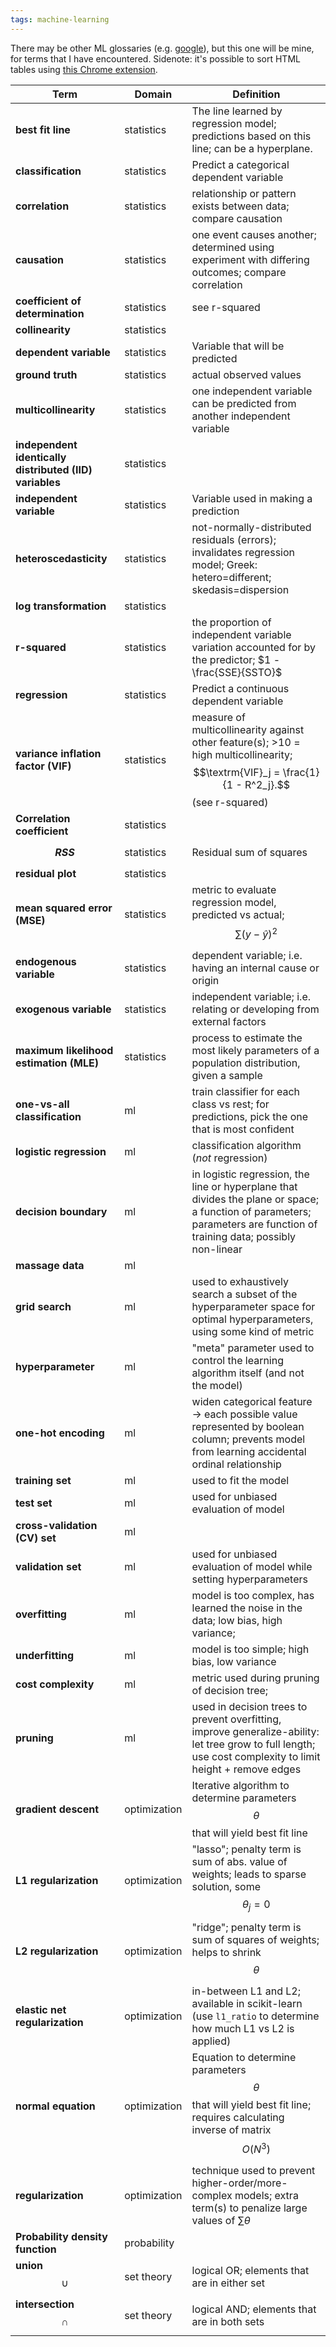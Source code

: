 ```yaml
---
tags: machine-learning
---
```


There may be other ML glossaries (e.g. [google](https://developers.google.com/machine-learning/glossary)), but this one will be mine, for terms that I have encountered.
Sidenote: it's possible to sort HTML tables using [this Chrome extension](https://chrome.google.com/webstore/detail/html-table-auto-sort/bpgbkjehkeffmmjfmdlmjjlffgkdcljp/related?hl=en).

| Term                                                    | Domain       | Definition                                                                                                                                                              |
| ------------------------------------------------------- | ------------ | ----------------------------------------------------------------------------------------------------------------------------------------------------------------------- |
| **best fit line**                                       | statistics   | The line learned by regression model; predictions based on this line; can be a hyperplane.                                                                              |
| **classification**                                      | statistics   | Predict a categorical dependent variable                                                                                                                                |
| **correlation**                                         | statistics   | relationship or pattern exists between data; compare causation                                                                                                          |
| **causation**                                           | statistics   | one event causes another; determined using experiment with differing outcomes; compare correlation                                                                      |
| **coefficient of determination**                        | statistics   | see r-squared                                                                                                                                                           |
| **collinearity**                                        | statistics   |                                                                                                                                                                         |
| **dependent variable**                                  | statistics   | Variable that will be predicted                                                                                                                                         |
| **ground truth**                                        | statistics   | actual observed values                                                                                                                                                  |
| **multicollinearity**                                   | statistics   | one independent variable can be predicted from another independent variable                                                                                             |
| **independent identically distributed (IID) variables** | statistics   |                                                                                                                                                                         |
| **independent variable**                                | statistics   | Variable used in making a prediction                                                                                                                                    |
| **heteroscedasticity**                                  | statistics   | not-normally-distributed residuals (errors); invalidates regression model; Greek: hetero=different; skedasis=dispersion                                                 |
| **log transformation**                                  | statistics   |                                                                                                                                                                         |
| **r-squared**                                           | statistics   | the proportion of independent variable variation accounted for by the predictor; $1 - \frac{SSE}{SSTO}$                                                                 |
| **regression**                                          | statistics   | Predict a continuous dependent variable                                                                                                                                 |
| **variance inflation factor (VIF)**                     | statistics   | measure of multicollinearity against other feature(s); >10 = high multicollinearity; $$\textrm{VIF}_j = \frac{1}{1 - R^2_j}.$$ (see r-squared)                          |
| **Correlation coefficient**                             | statistics   |                                                                                                                                                                         |
| **$$RSS$$**                                             | statistics   | Residual sum of squares                                                                                                                                                 |
| **residual plot**                                       | statistics   |                                                                                                                                                                         |
| **mean squared error (MSE)**                            | statistics   | metric to evaluate regression model, predicted vs actual; $$\sum{(y - \hat{y})}^2$$                                                                                     |
| **endogenous variable**                                 | statistics   | dependent variable; i.e. having an internal cause or origin                                                                                                             |
| **exogenous variable**                                  | statistics   | independent variable; i.e. relating or developing from external factors                                                                                                 |
| **maximum likelihood estimation (MLE)**                 | statistics   | process to estimate the most likely parameters of a population distribution, given a sample                                                                             |
| **one-vs-all classification**                           | ml           | train classifier for each class vs rest; for predictions, pick the one that is most confident                                                                           |
| **logistic regression**                                 | ml           | classification algorithm (_not_ regression)                                                                                                                             |
| **decision boundary**                                   | ml           | in logistic regression, the line or hyperplane that divides the plane or space; a function of parameters; parameters are function of training data; possibly non-linear |
| **massage data**                                        | ml           |                                                                                                                                                                         |
| **grid search**                                         | ml           | used to exhaustively search a subset of the hyperparameter space for optimal hyperparameters, using some kind of metric                                                 |
| **hyperparameter**                                      | ml           | "meta" parameter used to control the learning algorithm itself (and not the model)                                                                                      |
| **one-hot encoding**                                    | ml           | widen categorical feature -> each possible value represented by boolean column; prevents model from learning accidental ordinal relationship                            |
| **training set**                                        | ml           | used to fit the model                                                                                                                                                   |
| **test set**                                            | ml           | used for unbiased evaluation of model                                                                                                                                   |
| **cross-validation (CV) set**                           | ml           |                                                                                                                                                                         |
| **validation set**                                      | ml           | used for unbiased evaluation of model while setting hyperparameters                                                                                                     |
| **overfitting**                                         | ml           | model is too complex, has learned the noise in the data; low bias, high variance;                                                                                       |
| **underfitting**                                        | ml           | model is too simple; high bias, low variance                                                                                                                            |
| **cost complexity**                                     | ml           | metric used during pruning of decision tree;                                                                                                                            |
| **pruning**                                             | ml           | used in decision trees to prevent overfitting, improve generalize-ability: let tree grow to full length; use cost complexity to limit height + remove edges             |
| **gradient descent**                                    | optimization | Iterative algorithm to determine parameters $$\theta$$ that will yield best fit line                                                                                    |
| **L1 regularization**                                   | optimization | "lasso"; penalty term is sum of abs. value of weights; leads to sparse solution, some $$\theta_{j} = 0$$                                                                |
| **L2 regularization**                                   | optimization | "ridge"; penalty term is sum of squares of weights; helps to shrink $$\theta$$                                                                                          |
| **elastic net regularization**                          | optimization | in-between L1 and L2; available in scikit-learn (use `l1_ratio` to determine how much L1 vs L2 is applied)                                                              |
| **normal equation**                                     | optimization | Equation to determine parameters $$\theta$$ that will yield best fit line; requires calculating inverse of matrix $$O(N^3)$$                                            |
| **regularization**                                      | optimization | technique used to prevent higher-order/more-complex models; extra term(s) to penalize large values of $\sum{\theta}$                                                    |
| **Probability density function**                        | probability  |                                                                                                                                                                         |
| **union** $$\cup$$                                      | set theory   | logical OR; elements that are in either set                                                                                                                             |
| **intersection** $$\cap$$                               | set theory   | logical AND; elements that are in both sets                                                                                                                             |
